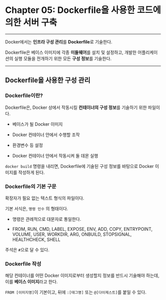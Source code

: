 # Chapter 05: Dockerfile을 사용한 코드에 의한 서버 구축

---

Docker에서는 **인프라 구성 관리**를 **Dockerfile**로 기술한다.

Dockerfile은 베이스 이미지에 각종 **미들웨어**를 설치 및 설정하고, 개발한 어플리케이션의 실행 모듈을 전개하기 위한 모든 **구성 정보**를 기술한다.

---

## Dockerfile을 사용한 구성 관리

### Dockerfile이란?

Dockerfile은, Docker 상에서 작동시킬 **컨테이너의 구성 정보**를 기술하기 위한 파일이다.

- 베이스가 될 Docker 이미지

- Docker 컨테이너 안에서 수행할 조작

- 환경변수 등 설정

- Docker 컨테이너 안에서 작동시켜 둘 데몬 실행

`docker build` 명령을 내리면, Dockerfile에 기술된 구성 정보를 바탕으로 Docker 이미지를 작성하게 된다.

### Dockerfile의 기본 구문

확장자가 필요 없는 텍스트 형식의 파일이다.

기본 서식은, `명령 인수` 의 형태이다.

- 명령은 관례적으로 대문자로 통일한다.

- FROM, RUN, CMD, LABEL, EXPOSE, ENV, ADD, COPY, ENTRYPOINT, VOLUME, USER, WORKDIR, ARG, ONBUILD, STOPSIGNAL, HEALTHCHECK, SHELL

주석은 `#`으로 달 수 있다.

### Dockerfile 작성

해당 컨테이너를 어떤 Docker 이미지로부터 생성할지 정보를 반드시 기술해야 하는데, 이를 **베이스 이미지**라고 한다.

`FROM [이미지명]`이 기본이고, 뒤에 `:[태그명]` 또는 `@[다이제스트]`를 붙일 수 있다.
